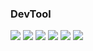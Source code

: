 ### DevTool
![](https://img.shields.io/badge/IDE-IntelliJ-blueviolet?style=flat-square) ![](https://img.shields.io/badge/Text%20Editor-VSCode-blue?style=flat-square) ![](https://img.shields.io/badge/IDE-Replit-red?style=flat-square) ![](https://img.shields.io/badge/Language-Java-red?style=flat-square)  ![](https://img.shields.io/badge/Language-Python-blue?style=flat-square) ![](https://img.shields.io/badge/Text%20Editor-Sublime%20Text-yellow?style=flat-square) 

<!--
**x200706/x200706** is a ✨ _special_ ✨ repository because its `README.md` (this file) appears on your GitHub profile.

Here are some ideas to get you started:

- 🔭 I’m currently working on ...
- 🌱 I’m currently learning ...
- 👯 I’m looking to collaborate on ...
- 🤔 I’m looking for help with ...
- 💬 Ask me about ...
- 📫 How to reach me: ...
- 😄 Pronouns: ...
- ⚡ Fun fact: ...
-->
